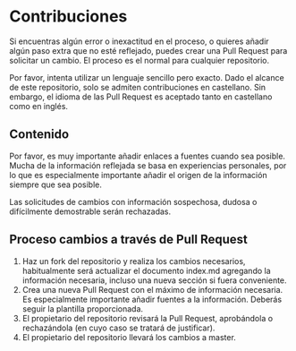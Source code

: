 # Contribuciones

Si encuentras algún error o inexactitud en el proceso, o quieres añadir algún
paso extra que no esté reflejado,
puedes crear una Pull Request para solicitar un cambio. El proceso es el normal
para cualquier repositorio.

Por favor, intenta utilizar un lenguaje sencillo pero exacto. Dado el alcance de
este repositorio, solo se admiten contribuciones en castellano. Sin embargo,
el idioma de las Pull Request es aceptado tanto en castellano como en inglés.

## Contenido

Por favor, es muy importante añadir enlaces a fuentes cuando sea posible. Mucha de la información reflejada se basa en experiencias personales, por lo que es especialmente importante añadir el origen de la información siempre que sea posible.

Las solicitudes de cambios con información sospechosa, dudosa o difícilmente demostrable serán rechazadas.

## Proceso cambios a través de Pull Request

1. Haz un fork del repositorio y realiza los cambios necesarios, habitualmente será actualizar el documento index.md
   agregando la información necesaria, incluso una nueva sección si fuera conveniente.
2. Crea una nueva Pull Request con el máximo de información necesaria. Es especialmente importante añadir fuentes a la información.
   Deberás seguir la plantilla proporcionada.
3. El propietario del repositorio revisará la Pull Request, aprobándola o rechazándola (en cuyo caso se tratará de justificar).
4. El propietario del repositorio llevará los cambios a master.
